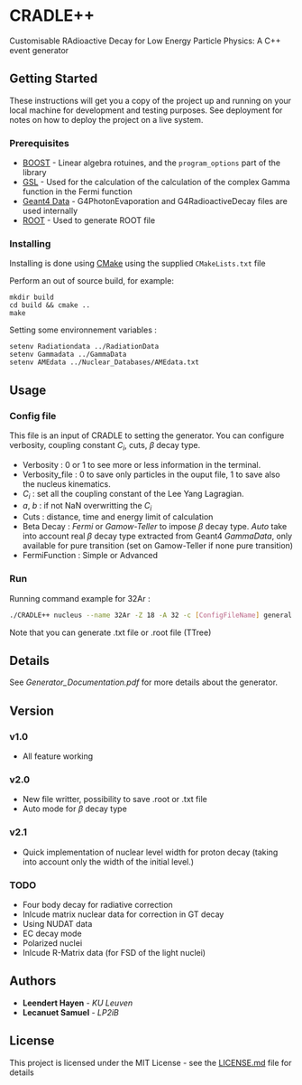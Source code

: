 # CRADLE++

Customisable RAdioactive Decay for Low Energy Particle Physics: A C++ event generator

## Getting Started

These instructions will get you a copy of the project up and running on your local machine for development and testing purposes. See deployment for notes on how to deploy the project on a live system.

### Prerequisites

* [BOOST](https://www.boost.org/) - Linear algebra rotuines, and the `program_options` part of the library
* [GSL](https://www.gnu.org/software/gsl/) - Used for the calculation of the calculation of the complex Gamma function in the Fermi function
* [Geant4 Data](http://geant4.web.cern.ch/support/download) - G4PhotonEvaporation and G4RadioactiveDecay files are used internally
* [ROOT](https://root.cern/install/) - Used to generate ROOT file 

### Installing

Installing is done using [CMake](https://cmake.org/) using the supplied `CMakeLists.txt` file

Perform an out of source build, for example:

```
mkdir build
cd build && cmake ..
make
```

Setting some environnement variables : 
```
setenv Radiationdata ../RadiationData
setenv Gammadata ../GammaData
setenv AMEdata ../Nuclear_Databases/AMEdata.txt
```
## Usage 
### Config file
This file is an input of CRADLE to setting the generator. You can configure verbosity, coupling constant *C<sub>i*, cuts, $\beta$ decay type.

* Verbosity : 0 or 1 to see more or less information in the terminal.
* Verbosity_file : 0 to save only particles in the ouput file, 1 to save also the nucleus kinematics.
* *C<sub>i* : set all the coupling constant of the Lee Yang Lagragian.
* *a*, *b* : if not NaN overwritting the *C<sub>i*
* Cuts : distance, time and energy limit of calculation
* Beta Decay : *Fermi* or *Gamow-Teller* to impose $\beta$ decay type. *Auto* take into account real $\beta$ decay type extracted from Geant4 *GammaData*, only available for pure transition (set on Gamow-Teller if none pure transition)
* FermiFunction : Simple or Advanced

### Run 
Running command example for 32Ar : 
```bash
./CRADLE++ nucleus --name 32Ar -Z 18 -A 32 -c [ConfigFileName] general -l [EventNumber] -o [OuputFileName]
```
Note that you can generate .txt file or .root file (TTree)

## Details
See *Generator_Documentation.pdf* for more details about the generator.

## Version 
### v1.0 
- All feature working
### v2.0
- New file writter, possibility to save .root or .txt file
- Auto mode for $\beta$ decay type
### v2.1
- Quick implementation of nuclear level width for proton decay (taking into account only the width of the initial level.)

### TODO 
- Four body decay for radiative correction
- Inlcude matrix nuclear data for correction in GT decay
- Using NUDAT data
- EC decay mode
- Polarized nuclei
- Inlcude R-Matrix data (for FSD of the light nuclei)

## Authors

* **Leendert Hayen** - *KU Leuven*
* **Lecanuet Samuel** - *LP2iB*

## License

This project is licensed under the MIT License - see the [LICENSE.md](LICENSE.md) file for details
